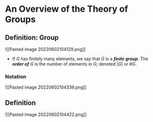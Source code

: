 # An Overview of the Theory of Groups
## Definition: Group
![[Pasted image 20220602104129.png]]

- If $G$ has finitely many elements, we say that $G$ is a ***finite group***. The ***order of*** $G$ is the number of elements in $G$; denoted $|G|$ or $\#G$.

### Notation
![[Pasted image 20220602104336.png]]

## Definition
![[Pasted image 20220602104422.png]]

